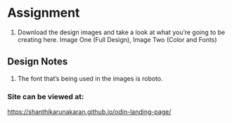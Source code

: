 # Assignment

1.  Download the design images and take a look at what you’re going to be creating here. Image One (Full Design), Image Two (Color and Fonts)

## Design Notes
1. The font that’s being used in the images is roboto.

### Site can be viewed at:
https://shanthikarunakaran.github.io/odin-landing-page/
